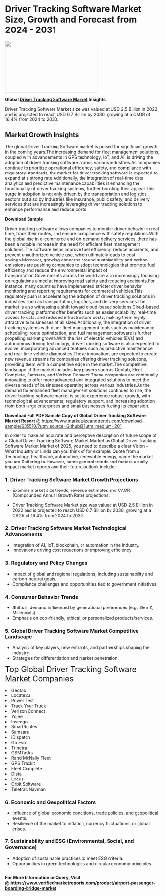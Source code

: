 <H1>Driver Tracking Software Market Size, Growth and Forecast from 2024 - 2031</H1><img class="aligncenter size-medium wp-image-584254" src="https://thirdeyenews.in/wp-content/uploads/2024/09/Global-Market-Research-300x168.jpeg" alt="" width="300" height="168" /><p><strong>Global&nbsp;<a href="https://www.marketsizeandtrends.com/download-sample/635510/?utm_source=Github8j?utm_medium=201">Driver Tracking Software Market</a> Insights</strong></p><p>Driver Tracking Software Market size was valued at USD 2.5 Billion in 2022 and is projected to reach USD 6.7 Billion by 2030, growing at a CAGR of 16.4% from 2024 to 2030.</p><p><h2>Market Growth Insights</h2> <p>The global Driver Tracking Software market is poised for significant growth in the coming years.The increasing demand for fleet management solutions, coupled with advancements in GPS technology, IoT, and AI, is driving the adoption of driver tracking software across various industries.As companies continue to prioritize operational efficiency, safety, and compliance with regulatory standards, the market for driver tracking software is expected to expand at a strong rate.Additionally, the integration of real-time data analytics and predictive maintenance capabilities is enhancing the functionality of driver tracking systems, further boosting their appeal.This surge in adoption is not only driven by the transportation and logistics sectors but also by industries like insurance, public safety, and delivery services that are increasingly leveraging driver tracking solutions to enhance performance and reduce costs.</p> <p><strong>Download Sample</strong></p> <p>Driver tracking software allows companies to monitor driver behavior in real time, track their routes, and ensure compliance with safety regulations.With the global rise in e-commerce and on-demand delivery services, there has been a notable increase in the need for efficient fleet management solutions.The software helps improve fuel efficiency, reduce accidents, and prevent unauthorized vehicle use, which ultimately leads to cost savings.Moreover, growing concerns around sustainability and carbon emissions are pushing companies to adopt technologies that promote fuel efficiency and reduce the environmental impact of transportation.Governments across the world are also increasingly focusing on regulations aimed at improving road safety and reducing accidents.For instance, many countries have implemented stricter driver behavior monitoring and reporting requirements for commercial vehicles.This regulatory push is accelerating the adoption of driver tracking solutions in industries such as transportation, logistics, and delivery services.The market is also witnessing a shift toward cloud-based solutions.Cloud-based driver tracking platforms offer benefits such as easier scalability, real-time access to data, and reduced infrastructure costs, making them highly attractive to businesses of all sizes.Additionally, the integration of driver tracking systems with other fleet management tools such as maintenance scheduling, route optimization, and fuel management software is further propelling market growth.With the rise of electric vehicles (EVs) and autonomous driving technology, driver tracking software is also expected to evolve, incorporating advanced features such as predictive maintenance and real-time vehicle diagnostics.These innovations are expected to create new revenue streams for companies offering driver tracking solutions, providing them with a competitive edge in the market.The competitive landscape of the market includes key players such as Geotab, Fleet Complete, Samsara, and Verizon Connect.These companies are continually innovating to offer more advanced and integrated solutions to meet the diverse needs of businesses operating across various industries.As the demand for enhanced fleet management solutions continues to rise, the driver tracking software market is set to experience robust growth, with technological advancements, regulatory support, and increasing adoption from both large enterprises and small businesses fueling its expansion.</p> <p><span class=""><strong>Download Full PDF Sample Copy of Global Driver Tracking Software Market Report</strong> @ <a href="https://www.marketsizeandtrends.com/download-sample/635510/?utm_source=Github8j?utm_medium=201" target="_blank">https://www.marketsizeandtrends.com/download-sample/635510/?utm_source=Github8j?utm_medium=201</a></span></p><p>In order to make an accurate and perceptive description of future scope of a Global&nbsp;Driver Tracking Software Market Market as Global&nbsp;Driver Tracking Software Market Market of 2025, you need to describe a clear Vision &ndash; What Industry or Linda can you think of for example: Quote from a Technology, healthcare, automotive, renewable energy, name the market you are Reffering to.However, some general trends and factors usually impact market reports and their future outlook include:</p><h3>1.&nbsp;<strong>Driver Tracking Software Market Growth Projections</strong></h3><ul><li>Examine market size trends, revenue estimates and CAGR (Compounded Annual Growth Rate) projections.</li><li><p>Driver Tracking Software Market size was valued at USD 2.5 Billion in 2022 and is projected to reach USD 6.7 Billion by 2030, growing at a CAGR of 16.4% from 2024 to 2030.</p></li></ul><h3>2.&nbsp;<strong>Driver Tracking Software Market Technological Advancements</strong></h3><ul><li>Integration of AI, IoT, blockchain, or automation in the industry.</li><li>Innovations driving cost reductions or improving efficiency.</li></ul><h3>3.&nbsp;<strong>Regulatory and Policy Changes</strong></h3><ul><li>Impact of global and regional regulations, including sustainability and carbon-neutral goals.</li><li>Compliance challenges and opportunities tied to government initiatives.</li></ul><h3>4.&nbsp;<strong>Consumer Behavior Trends</strong></h3><ul><li>Shifts in demand influenced by generational preferences (e.g., Gen Z, Millennials).</li><li>Emphasis on eco-friendly, ethical, or personalized products/services.</li></ul><h3>5.&nbsp;<strong>Global Driver Tracking Software Market Competitive Landscape</strong></h3><ul><li>Analysis of key players, new entrants, and partnerships shaping the industry.</li><li>Strategies for differentiation and market penetration.</li></ul><p data-pm-slice="1 1 []"><span style="color: inherit; font-family: inherit; font-size: 25px;">Top Global Driver Tracking Software Market Companies</span></p><div class="" data-test-id=""><p><li>Geotab</li><li> Locate2u</li><li> Power Test</li><li> Track Your Truck</li><li> Verizon Connect</li><li> Yojee</li><li> Inseego</li><li> SmartRoutes</li><li> Samsara</li><li> iDispatch</li><li> Go Evo</li><li> Trinetra</li><li> GSMTasks</li><li> Rand McNally Fleet</li><li> GPS Trackit</li><li> Fleet Complete</li><li> Dista</li><li> Locus</li><li> Orbit Software</li><li> Teletrac Navman</li></p></div><h3>6.&nbsp;<strong>Economic and Geopolitical Factors</strong></h3><ul><li>Influence of global economic conditions, trade policies, and geopolitical events.</li><li>Resilience of the market to inflation, currency fluctuations, or global crises.</li></ul><h3>7.&nbsp;<strong>Sustainability and ESG (Environmental, Social, and Governance)</strong></h3><ul><li>Adoption of sustainable practices to meet ESG criteria.</li><li>Opportunities in green technologies and circular economy principles.</li></ul><h2><strong style="font-size: 14px;">For More Information or Query, Visit @&nbsp;</strong><a style="background-color: #ffffff; font-size: 14px;" href="https://www.marketsizeandtrends.com/report/driver-tracking-software-market/" target="_blank">https://www.verifiedmarketreports.com/product/airport-passenger-boarding-bridge-market</a></h2>